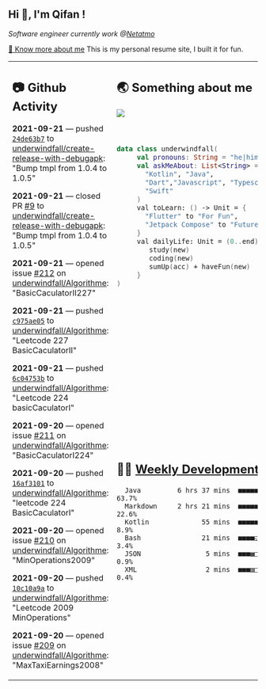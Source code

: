 <h2> Hi 👋, I'm Qifan ! </h2>
<p><em>Software engineer currently work @<a href="https://www.netatmo.com">Netatmo</a>
</em></p><p><a href="https://qifanyang.com/resume" target="_blank"> 🔭 Know more about me</a> This is my personal resume site, I built it for fun.</p>
<table><tr><td valign="top" rowspan="2">

 ## 📷 Github Activity
 <!-- githubActivity starts -->
  **2021-09-21** — pushed [`24de63b7`](https://github.com/underwindfall/create-release-with-debugapk/commit/24de63b77a34f8d6fecc7479e39643976b688f15) to [underwindfall/create-release-with-debugapk](https://api.github.com/repos/underwindfall/create-release-with-debugapk): "Bump tmpl from 1.0.4 to 1.0.5"

  **2021-09-21** — closed PR [#9](https://api.github.com/repos/underwindfall/create-release-with-debugapk/pulls/9) to [underwindfall/create-release-with-debugapk](https://api.github.com/repos/underwindfall/create-release-with-debugapk): "Bump tmpl from 1.0.4 to 1.0.5"

  **2021-09-21** — opened issue [#212](https://api.github.com/repos/underwindfall/Algorithme/issues/212) on [underwindfall/Algorithme](https://api.github.com/repos/underwindfall/Algorithme): "BasicCaculatorII227"

  **2021-09-21** — pushed [`c975ae05`](https://github.com/underwindfall/Algorithme/commit/c975ae0550979dd536e81534dc493ae139e0fe5c) to [underwindfall/Algorithme](https://api.github.com/repos/underwindfall/Algorithme): "Leetcode 227 BasicCaculatorII"

  **2021-09-21** — pushed [`6c04753b`](https://github.com/underwindfall/Algorithme/commit/6c04753b530a11cbbcb3cc565a215defda19c81b) to [underwindfall/Algorithme](https://api.github.com/repos/underwindfall/Algorithme): "Leetcode 224 basicCaculatorI"

  **2021-09-20** — opened issue [#211](https://api.github.com/repos/underwindfall/Algorithme/issues/211) on [underwindfall/Algorithme](https://api.github.com/repos/underwindfall/Algorithme): "BasicCaculatorI224"

  **2021-09-20** — pushed [`16af3101`](https://github.com/underwindfall/Algorithme/commit/16af31010f5860fa0c8e328de23b0525ed3f209f) to [underwindfall/Algorithme](https://api.github.com/repos/underwindfall/Algorithme): "leetcode 224 BasicCaculatorI"

  **2021-09-20** — opened issue [#210](https://api.github.com/repos/underwindfall/Algorithme/issues/210) on [underwindfall/Algorithme](https://api.github.com/repos/underwindfall/Algorithme): "MinOperations2009"

  **2021-09-20** — pushed [`10c10a9a`](https://github.com/underwindfall/Algorithme/commit/10c10a9afb12c0b082c177d4ff8ddb291bd0f056) to [underwindfall/Algorithme](https://api.github.com/repos/underwindfall/Algorithme): "Leetcode 2009 MinOperations"

  **2021-09-20** — opened issue [#209](https://api.github.com/repos/underwindfall/Algorithme/issues/209) on [underwindfall/Algorithme](https://api.github.com/repos/underwindfall/Algorithme): "MaxTaxiEarnings2008"
 <!-- githubActivity ends -->
 </td><td valign="top">

 ## 🌏 Something about me
 <!-- profile starts -->
 <a href="https://github.com/underwindfall" width="100%">
   <img src="https://activity-graph.herokuapp.com/graph?username=underwindfall&theme=react-dark&hide_border=true&bg_color=00000000&color=BDDFFF&line=6E93B5&point=BDDFFF"/>
 </a>
 <br/>
 <br/>
 <br/>

 ```kotlin
 data class underwindfall(
      val pronouns: String = "he|him",
      val askMeAbout: List<String> = listOf(
        "Kotlin", "Java",
        "Dart","Javascript", "Typescript",
        "Swift"
      )
      val toLearn: () -> Unit = {
        "Flutter" to "For Fun",
        "Jetpack Compose" to "Future"
      }
      val dailyLife: Unit = (0..end).reduce { acc, new ->
         study(new)
         coding(new)
         sumUp(acc) + haveFun(new)
      }
 )
 ```
 <!-- profile ends -->
 </td></tr><tr><td valign="top">

 ## 🏊‍♂️ <a href="https://gist.github.com/underwindfall/377ee88ba1fabd1e93516e48ca9c61eb" target="_blank">Weekly Development Breakdown</a>
  <!-- codeTime starts -->
  ```text
    Java         6 hrs 37 mins  ■■■■■■■■■■■■■■■■■■▦□□□□□  63.7%
    Markdown     2 hrs 21 mins  ■■■■■■■■■□□□□□□□□□□□□□□□  22.6%
    Kotlin             55 mins  ■■■■■▥□□□□□□□□□□□□□□□□□□   8.9%
    Bash               21 mins  ■■■■◱□□□□□□□□□□□□□□□□□□□   3.4%
    JSON                5 mins  ■■■▦□□□□□□□□□□□□□□□□□□□□   0.9%
    XML                 2 mins  ■■■▥□□□□□□□□□□□□□□□□□□□□   0.4%
  ```
  <!-- codeTime starts -->
  </td></tr></table>